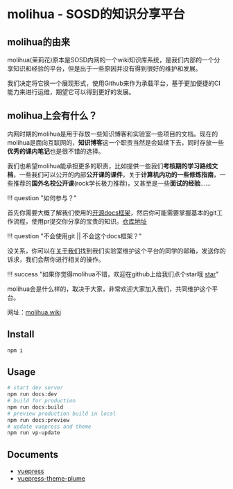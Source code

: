 # molihua - SOSD的知识分享平台


## molihua的由来

molihua(茉莉花)原本是SOSD内网的一个wiki知识库系统，是我们内部的一个分享知识和经验的平台，但是出于一些原因并没有得到很好的维护和发展。

我们决定将它换一个展现形式，使用Github来作为承载平台，基于更加便捷的CI能力来进行运维，期望它可以得到更好的发展。


## molihua上会有什么？

内网时期的molihua是用于存放一些知识博客和实验室一些项目的文档。现在的molihua是面向互联网的，**知识博客**这一个职责当然是会延续下去，同时存放一些**优秀的课内笔记**也是很不错的选择。

我们也希望molihua能承担更多的职责，比如提供一些我们**考核期的学习路线文档**，一些我们可以公开的内部**公开课的课件**，关于**计算机内功的一些修炼指南**，一些推荐的**国外名校公开课**(rock学长极力推荐)，又甚至是一些**面试的经验**......

!!! question "如何参与？" 

首先你需要大概了解我们使用的[开源docs框架](https://squidfunk.github.io/mkdocs-material/setup/)，然后你可能需要掌握基本的git工作流程，使用pr提交你分享的宝贵的知识。[仓库地址](https://github.com/Fzu-SOSD-Lab/molihua)

!!! question "不会使用git || 不会这个docs框架？" 
  
没关系，你可以在[关于我们](./about.md)找到我们实验室维护这个平台的同学的邮箱，发送你的诉求，我们会帮你进行相关的操作。

!!! success "如果你觉得molihua不错，欢迎在github上给我们点个star哦 [star](https://github.com/Fzu-SOSD-Lab/molihua)"

molihua会是什么样的，取决于大家，非常欢迎大家加入我们，共同维护这个平台。

网址：[molihua.wiki](https://fzu-sosd-web.github.io/molihua-wiki/)

## Install

```sh
npm i
```

## Usage

```sh
# start dev server
npm run docs:dev
# build for production
npm run docs:build
# preview production build in local
npm run docs:preview
# update vuepress and theme
npm run vp-update
```

## Documents

- [vuepress](https://vuepress.vuejs.org/)
- [vuepress-theme-plume](https://theme-plume.vuejs.press/)